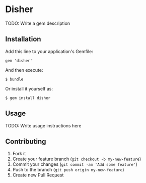 # Disher

TODO: Write a gem description

## Installation

Add this line to your application's Gemfile:

    gem 'disher'

And then execute:

    $ bundle

Or install it yourself as:

    $ gem install disher

## Usage

TODO: Write usage instructions here

## Contributing

1. Fork it
2. Create your feature branch (`git checkout -b my-new-feature`)
3. Commit your changes (`git commit -am 'Add some feature'`)
4. Push to the branch (`git push origin my-new-feature`)
5. Create new Pull Request
